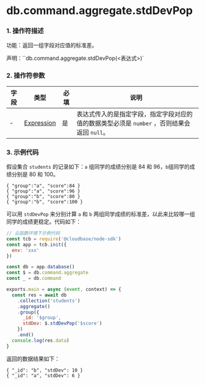 # db.command.aggregate.stdDevPop

### 1. 操作符描述

功能：返回一组字段对应值的标准差。

声明：``db.command.aggregate.stdDevPop(<表达式>)`

### 2. 操作符参数

| 字段 | 类型                           | 必填 | 说明                                                                                        |
| ---- | ------------------------------ | ---- | ------------------------------------------------------------------------------------------- |
| -    | [Expression](../expression.md) | 是   | 表达式传入的是指定字段，指定字段对应的值的数据类型必须是 `number` ，否则结果会返回 `null`。 |

### 3. 示例代码

假设集合 `students` 的记录如下：`a` 组同学的成绩分别是 84 和 96，`b`组同学的成绩分别是 80 和 100。

```
{ "group":"a", "score":84 }
{ "group":"a", "score":96 }
{ "group":"b", "score":80 }
{ "group":"b", "score":100 }
```

可以用 `stdDevPop` 来分别计算 `a` 和 `b` 两组同学成绩的标准差，以此来比较哪一组同学的成绩更稳定。代码如下：

```javascript
// 云函数环境下示例代码
const tcb = require('@cloudbase/node-sdk')
const app = tcb.init({
  env: 'xxx'
})

const db = app.database()
const $ = db.command.aggregate
const _ = db.command

exports.main = async (event, context) => {
  const res = await db
    .collection('students')
    .aggregate()
    .group({
      _id: '$group',
      stdDev: $.stdDevPop('$score')
    })
    .end()
  console.log(res.data)
}
```

返回的数据结果如下：

```
{ "_id": "b", "stdDev": 10 }
{ "_id": "a", "stdDev": 6 }
```
